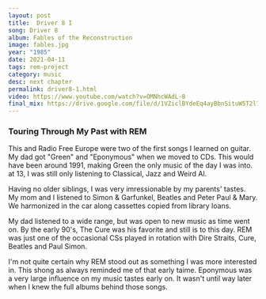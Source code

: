 ```yaml
---
layout: post
title:  Driver 8 I
song: Driver 8
album: Fables of the Reconstruction
image: fables.jpg
year: "1985"
date: 2021-04-11
tags: rem-project
category: music
desc: next chapter
permalink: driver8-1.html
video: https://www.youtube.com/watch?v=OMNhcWAdL-8
final_mix: https://drive.google.com/file/d/1VZiclBYdeEq4ayBbnSituW5T2l726Lk2/view?usp=sharing
---
```


### Touring Through My Past with REM
This and Radio Free Europe were two of the first songs I learned on guitar. My dad got "Green" and "Eponymous" when we moved to CDs. This would have been around 1991, making Green the only music of the day I was into. at 13, I was still only listening to Classical, Jazz and Weird Al.

Having no older siblings, I was very imressionable by my parents' tastes. My mom and I listened to Simon & Garfunkel, Beatles and Peter Paul & Mary. We harmonized in the car along cassettes copied from library loans.

My dad listened to a wide range, but was open to new music as time went on. By the early 90's, The Cure was his favorite and still is to this day. REM was just one of the occasional CSs played in rotation with Dire Straits, Cure, Beatles and Paul Simon.

I'm not quite certain why REM stood out as something I was more interested in. This shong as always reminded me of that early taime. Eponymous was a very large influence on my music tastes early on. It wasn't until way later when I knew the full albums behind those songs.